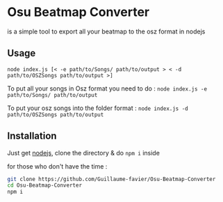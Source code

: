 # Osu Beatmap Converter

is a simple tool to export all your beatmap to the osz format in nodejs

## Usage

```node index.js [< -e path/to/Songs/ path/to/output > < -d path/to/OSZSongs path/to/output >]```

To put all your songs in Osz format you need to do : `node index.js -e path/to/Songs/ path/to/output`

To put your osz songs into the folder format : `node index.js -d path/to/OSZSongs path/to/output`

## Installation

Just get [nodejs](https://nodejs.org/en/), clone the directory & do `npm i` inside 

for those who don't have the time :
```sh
git clone https://github.com/Guillaume-favier/Osu-Beatmap-Converter
cd Osu-Beatmap-Converter
npm i
```